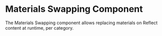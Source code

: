 # Materials Swapping Component

The Materials Swapping component allows replacing materials on Reflect content at runtime, per category.
